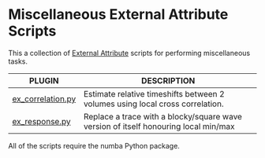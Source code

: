 # Miscellaneous External Attribute Scripts
This a collection of [External Attribute](http://waynegm.github.io/OpendTect-Plugin-Docs/Attributes/ExternalAttrib/) scripts for performing miscellaneous tasks.

| PLUGIN | DESCRIPTION |
|--------|-------------|
| [ex_correlation.py](http://waynegm.github.io/OpendTect-Plugin-Docs/External_Attributes/Z_Delay_Est) | Estimate relative timeshifts between 2 volumes using local cross correlation. |
| [ex_response.py](http://waynegm.github.io/OpendTect-Plugin-Docs/External_Attributes/Response) | Replace a trace with a blocky/square wave version of itself honouring local min/max |

All of the scripts require the numba Python package.


